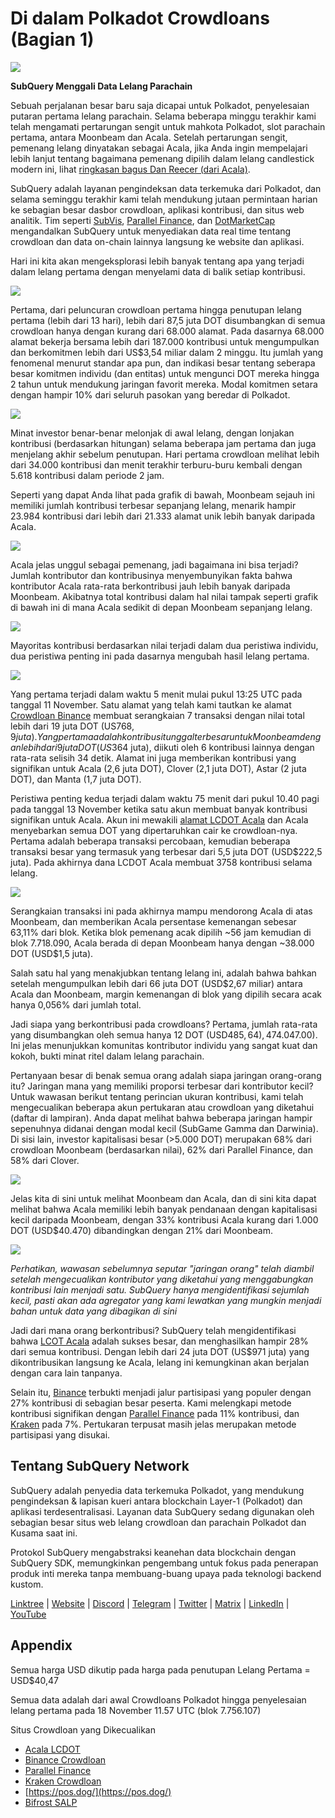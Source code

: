 # Di dalam Polkadot Crowdloans (Bagian 1)

![](https://miro.medium.com/max/2400/1*JvR4YsstF6OHG3mTr_1Seg.png)

**SubQuery Menggali Data Lelang Parachain**

Sebuah perjalanan besar baru saja dicapai untuk Polkadot, penyelesaian putaran pertama lelang parachain. Selama beberapa minggu terakhir kami telah mengamati pertarungan sengit untuk mahkota Polkadot, slot parachain pertama, antara Moonbeam dan Acala. Setelah pertarungan sengit, pemenang lelang dinyatakan sebagai Acala, jika Anda ingin mempelajari lebih lanjut tentang bagaimana pemenang dipilih dalam lelang candlestick modern ini, lihat [ringkasan bagus Dan Reecer (dari Acala)](https://twitter.com/danreecer_/status/1364646604024786949).

SubQuery adalah layanan pengindeksan data terkemuka dari Polkadot, dan selama seminggu terakhir kami telah mendukung jutaan permintaan harian ke sebagian besar dasbor crowdloan, aplikasi kontribusi, dan situs web analitik. Tim seperti [SubVis](https://www.subvis.io/), [Parallel Finance](https://parallel.fi/), dan [DotMarketCap](https://dotmarketcap.com/) mengandalkan SubQuery untuk menyediakan data real time tentang crowdloan dan data on-chain lainnya langsung ke website dan aplikasi.

Hari ini kita akan mengeksplorasi lebih banyak tentang apa yang terjadi dalam lelang pertama dengan menyelami data di balik setiap kontribusi.

![](https://miro.medium.com/max/2400/0*Pcp3KJvC5eyP2KQ3)

Pertama, dari peluncuran crowdloan pertama hingga penutupan lelang pertama (lebih dari 13 hari), lebih dari 87,5 juta DOT disumbangkan di semua crowdloan hanya dengan kurang dari 68.000 alamat. Pada dasarnya 68.000 alamat bekerja bersama lebih dari 187.000 kontribusi untuk mengumpulkan dan berkomitmen lebih dari US$3,54 miliar dalam 2 minggu. Itu jumlah yang fenomenal menurut standar apa pun, dan indikasi besar tentang seberapa besar komitmen individu (dan entitas) untuk mengunci DOT mereka hingga 2 tahun untuk mendukung jaringan favorit mereka. Modal komitmen setara dengan hampir 10% dari seluruh pasokan yang beredar di Polkadot.

![](https://miro.medium.com/max/2400/0*-ovBJnjxAKfeB81Y)

Minat investor benar-benar melonjak di awal lelang, dengan lonjakan kontribusi (berdasarkan hitungan) selama beberapa jam pertama dan juga menjelang akhir sebelum penutupan. Hari pertama crowdloan melihat lebih dari 34.000 kontribusi dan menit terakhir terburu-buru kembali dengan 5.618 kontribusi dalam periode 2 jam.

Seperti yang dapat Anda lihat pada grafik di bawah, Moonbeam sejauh ini memiliki jumlah kontribusi terbesar sepanjang lelang, menarik hampir 23.984 kontribusi dari lebih dari 21.333 alamat unik lebih banyak daripada Acala.

![](https://miro.medium.com/max/2400/0*MSHfjnu7KmMvDmnY)

Acala jelas unggul sebagai pemenang, jadi bagaimana ini bisa terjadi? Jumlah kontributor dan kontribusinya menyembunyikan fakta bahwa kontributor Acala rata-rata berkontribusi jauh lebih banyak daripada Moonbeam. Akibatnya total kontribusi dalam hal nilai tampak seperti grafik di bawah ini di mana Acala sedikit di depan Moonbeam sepanjang lelang.

![](https://miro.medium.com/max/2400/0*YbV-ReqSwfimUsbO)

Mayoritas kontribusi berdasarkan nilai terjadi dalam dua peristiwa individu, dua peristiwa penting ini pada dasarnya mengubah hasil lelang pertama.

![](https://miro.medium.com/max/2400/0*jmRsZ7kxEYAWYaUq)

Yang pertama terjadi dalam waktu 5 menit mulai pukul 13:25 UTC pada tanggal 11 November. Satu alamat yang telah kami tautkan ke alamat [Crowdloan Binance](https://www.binance.com/en/dotslot) membuat serangkaian 7 transaksi dengan nilai total lebih dari 19 juta DOT (US$768,9 juta). Yang pertama adalah kontribusi tunggal terbesar untuk Moonbeam dengan lebih dari 9 juta DOT (US$364 juta), diikuti oleh 6 kontribusi lainnya dengan rata-rata selisih 34 detik. Alamat ini juga memberikan kontribusi yang signifikan untuk Acala (2,6 juta DOT), Clover (2,1 juta DOT), Astar (2 juta DOT), dan Manta (1,7 juta DOT).

Peristiwa penting kedua terjadi dalam waktu 75 menit dari pukul 10.40 pagi pada tanggal 13 November ketika satu akun membuat banyak kontribusi signifikan untuk Acala. Akun ini mewakili [alamat LCDOT Acala](https://medium.com/acalanetwork/acala-liquid-crowdloan-dot-lcdot-launch-on-polkadot-f28d8f561157) dan Acala menyebarkan semua DOT yang dipertaruhkan cair ke crowdloan-nya. Pertama adalah beberapa transaksi percobaan, kemudian beberapa transaksi besar yang termasuk yang terbesar dari 5,5 juta DOT (USD$222,5 juta). Pada akhirnya dana LCDOT Acala membuat 3758 kontribusi selama lelang.

![](https://miro.medium.com/max/2400/0*GTJviXqhPmRIIf73)

Serangkaian transaksi ini pada akhirnya mampu mendorong Acala di atas Moonbeam, dan memberikan Acala persentase kemenangan sebesar 63,11% dari blok. Ketika blok pemenang acak dipilih ~56 jam kemudian di blok 7.718.090, Acala berada di depan Moonbeam hanya dengan ~38.000 DOT (USD$1,5 juta).

Salah satu hal yang menakjubkan tentang lelang ini, adalah bahwa bahkan setelah mengumpulkan lebih dari 66 juta DOT (USD$2,67 miliar) antara Acala dan Moonbeam, margin kemenangan di blok yang dipilih secara acak hanya 0,056% dari jumlah total.

Jadi siapa yang berkontribusi pada crowdloans? Pertama, jumlah rata-rata yang disumbangkan oleh semua hanya 12 DOT (USD$485,64), 47% dari semua kontribusi kurang dari 10 DOT dan 88% kurang dari 100 DOT (US$4.047.00). Ini jelas menunjukkan komunitas kontributor individu yang sangat kuat dan kokoh, bukti minat ritel dalam lelang parachain.

Pertanyaan besar di benak semua orang adalah siapa jaringan orang-orang itu? Jaringan mana yang memiliki proporsi terbesar dari kontributor kecil? Untuk wawasan berikut tentang perincian ukuran kontribusi, kami telah mengecualikan beberapa akun pertukaran atau crowdloan yang diketahui (daftar di lampiran). Anda dapat melihat bahwa beberapa jaringan hampir sepenuhnya didanai dengan modal kecil (SubGame Gamma dan Darwinia). Di sisi lain, investor kapitalisasi besar (>5.000 DOT) merupakan 68% dari crowdloan Moonbeam (berdasarkan nilai), 62% dari Parallel Finance, dan 58% dari Clover.

![](https://miro.medium.com/max/2400/0*ztRnFrVfJ2aTlMiU)

Jelas kita di sini untuk melihat Moonbeam dan Acala, dan di sini kita dapat melihat bahwa Acala memiliki lebih banyak pendanaan dengan kapitalisasi kecil daripada Moonbeam, dengan 33% kontribusi Acala kurang dari 1.000 DOT (USD$40.470) dibandingkan dengan 21% dari Moonbeam.

![](https://miro.medium.com/max/2400/0*ge-2XDPgddj-J07V)

_Perhatikan, wawasan sebelumnya seputar "jaringan orang" telah diambil setelah mengecualikan kontributor yang diketahui yang menggabungkan kontribusi lain menjadi satu. SubQuery hanya mengidentifikasi sejumlah kecil, pasti akan ada agregator yang kami lewatkan yang mungkin menjadi bahan untuk data yang dibagikan di sini_

Jadi dari mana orang berkontribusi? SubQuery telah mengidentifikasi bahwa [LCOT Acala](https://medium.com/acalanetwork/acala-liquid-crowdloan-dot-lcdot-launch-on-polkadot-f28d8f561157) adalah sukses besar, dan menghasilkan hampir 28% dari semua kontribusi. Dengan lebih dari 24 juta DOT (US$971 juta) yang dikontribusikan langsung ke Acala, lelang ini kemungkinan akan berjalan dengan cara lain tanpanya.

Selain itu, [Binance](https://www.binance.com/en/dotslot) terbukti menjadi jalur partisipasi yang populer dengan 27% kontribusi di sebagian besar peserta. Kami melengkapi metode kontribusi signifikan dengan [Parallel Finance](https://crowdloan.parallel.fi/#/auction/polkadot) pada 11% kontribusi, dan [Kraken](https://www.kraken.com/learn/parachain-auctions) pada 7%. Pertukaran terpusat masih jelas merupakan metode partisipasi yang disukai.

## Tentang SubQuery Network

SubQuery adalah penyedia data terkemuka Polkadot, yang mendukung pengindeksan & lapisan kueri antara blockchain Layer-1 (Polkadot) dan aplikasi terdesentralisasi. Layanan data SubQuery sedang digunakan oleh sebagian besar situs web lelang crowdloan dan parachain Polkadot dan Kusama saat ini.

Protokol SubQuery mengabstraksi keanehan data blockchain dengan SubQuery SDK, memungkinkan pengembang untuk fokus pada penerapan produk inti mereka tanpa membuang-buang upaya pada teknologi backend kustom.

​​​​[Linktree](https://linktr.ee/subquerynetwork)  |  [Website](https://subquery.network/)  |  [Discord](https://discord.com/invite/78zg8aBSMG)  |  [Telegram](https://t.me/subquerynetwork)  |  [Twitter](https://twitter.com/subquerynetwork)  |  [Matrix](https://matrix.to/#/#subquery:matrix.org)  |  [LinkedIn](https://www.linkedin.com/company/subquery)  |  [YouTube](https://www.youtube.com/channel/UCi1a6NUUjegcLHDFLr7CqLw)

## Appendix

Semua harga USD dikutip pada harga pada penutupan Lelang Pertama = USD$40,47

Semua data adalah dari awal Crowdloans Polkadot hingga penyelesaian lelang pertama pada 18 November 11.57 UTC (blok 7.756.107)

Situs Crowdloan yang Dikecualikan

-   [Acala LCDOT](https://medium.com/acalanetwork/acala-liquid-crowdloan-dot-lcdot-launch-on-polkadot-f28d8f561157)
-   [Binance Crowdloan](https://www.binance.com/en/dotslot)
-   [Parallel Finance](https://crowdloan.parallel.fi/#/auction/polkadot)
-   [Kraken Crowdloan](https://www.kraken.com/learn/parachain-auctions)
-   [https://pos.dog/](https://pos.dog/)
-   [Bifrost SALP](https://medium.com/bifrost-finance/bifrost-announces-slot-auction-liquidity-protocol-salp-weekly-report-51-57a7f69aad34)

